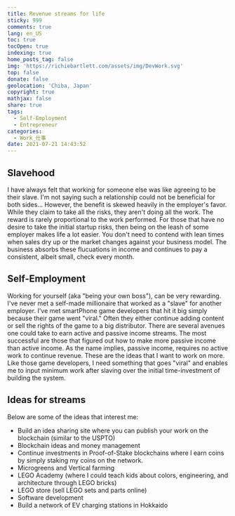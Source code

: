```yaml
---
title: Revenue streams for life
sticky: 999
comments: true
lang: en_US
toc: true
tocOpen: true
indexing: true
home_posts_tag: false
img: 'https://richiebartlett.com/assets/img/DevWork.svg'
top: false
donate: false
geolocation: 'Chiba, Japan'
copyright: true
mathjax: false
share: true
tags:
  - Self-Employment
  - Entrepreneur
categories:
  - Work_仕事
date: 2021-07-21 14:43:52
---
```


## Slavehood
 I have always felt that working for someone else was like agreeing to be their slave. I'm not saying such a relationship could not be beneficial for both sides... However, the benefit is skewed heavily in the employer's favor. While they claim to take all the risks, they aren't doing all the work. The reward is rarely proportional to the work performed. For those that have no desire to take the initial startup risks, then being on the leash of some employer makes life a lot easier. You don't need to contend with lean times when sales dry up or the market changes against your business model. The business absorbs these flucuations in income and continues to pay a consistent, albeit small, check every month.

## Self-Employment
 Working for yourself (aka "being your own boss"), can be very rewarding. I've never met a self-made millionaire that worked as a "slave" for another employer. I've met smartPhone game developers that hit it big simply because their game went "viral." Often they either continue adding content or sell the rights of the game to a big distributor. There are several avenues one could take to earn active and passive income streams. The most successful are those that figured out how to make more passive income than active income. As the name implies, passive income, requires no active work to continue revenue. These are the ideas that I want to work on more. Like those game developers, I need something that goes "viral" and enables me to input minimum work after slaving over the initial time-investment of building the system. 

## Ideas for streams
 Below are some of the ideas that interest me:
 - Build an idea sharing site where you can publish your work on the blockchain (similar to the USPTO)
 - Blockchain ideas and money management
 - Continue investments in Proof-of-Stake blockchains where I earn coins by simply staking my coins on the network.
 - Microgreens and Vertical farming
 - LEGO Academy (where I could teach kids about colors, engineering, and architecture through LEGO bricks)
 - LEGO store (sell LEGO sets and parts online)
 - Software development
 - Build a network of EV charging stations in Hokkaido
